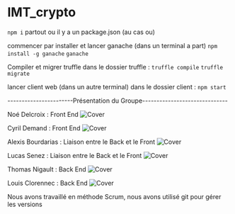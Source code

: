 # IMT_crypto

`npm i` partout ou il y a un package.json (au cas ou)

commencer par installer et lancer ganache (dans un terminal a part)
`npm install -g ganache`
`ganache`

Compiler et migrer truffle
dans le dossier truffle :
`truffle compile`
`truffle migrate`

lancer client web (dans un autre terminal)
dans le dossier client :
`npm start`


-----------------------Présentation du Groupe------------------------------

Noé Delcroix : Front End
![Cover](https://cdn.discordapp.com/attachments/1102927913969533063/1104028920078151680/IMG_20230505_144932.jpg)

Cyril Demand : Front End
![Cover](https://cdn.discordapp.com/attachments/1102927913969533063/1104028919272837220/IMG_20230505_145454.jpg)

Alexis Bourdarias : Liaison entre le Back et le Front
![Cover](https://cdn.discordapp.com/attachments/1102927913969533063/1104028920346578984/IMG_20230505_144927.jpg)

Lucas Senez : Liaison entre le Back et le Front
![Cover](https://cdn.discordapp.com/attachments/1102927913969533063/1104028976311189535/IMG_20230505_145648.jpg)

Thomas Nigault : Back End
![Cover](https://cdn.discordapp.com/attachments/1102927913969533063/1104029862311772220/IMG_20230505_150008.jpg)

Louis Clorennec : Back End
![Cover](https://cdn.discordapp.com/attachments/1102927913969533063/1104028919616766043/IMG_20230505_145007.jpg)

Nous avons travaillé en méthode Scrum, nous avons utilisé git pour gérer les versions
